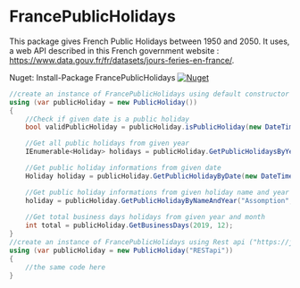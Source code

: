 # FrancePublicHolidays 
This package gives French Public Holidays between 1950 and 2050.
It uses, a web API described in this French government website :  https://www.data.gouv.fr/fr/datasets/jours-feries-en-france/.

Nuget: Install-Package FrancePublicHolidays [![Nuget](https://img.shields.io/nuget/v/FrancePublicHolidays.svg) ](https://www.nuget.org/packages/FrancePublicHolidays/)

```C#
//create an instance of FrancePublicHolidays using default constructor (call static api file)
using (var publicHoliday = new PublicHoliday())
{
    //Check if given date is a public holiday 
    bool validPublicHoliday = publicHoliday.isPublicHoliday(new DateTime(2019, 12, 25));

    //Get all public holidays from given year
    IEnumerable<Holiday> holidays = publicHoliday.GetPublicHolidaysByYear(2019);

    //Get public holiday informations from given date
    Holiday holiday = publicHoliday.GetPublicHolidayByDate(new DateTime(1995, 05, 01));

    //Get public holiday informations from given holiday name and year
    holiday = publicHoliday.GetPublicHolidayByNameAndYear("Assomption", 2015);
    
    //Get total business days holidays from given year and month
    int total = publicHoliday.GetBusinessDays(2019, 12);
}
//create an instance of FrancePublicHolidays using Rest api ("https://jours-feries-france.antoine-augusti.fr/api/")
using (var publicHoliday = new PublicHoliday("RESTapi"))
{
    //the same code here 
}

```
